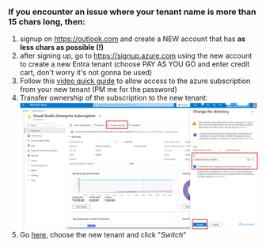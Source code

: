 ### If you encounter an issue where your tenant name is more than 15 chars long, then:
1. signup on https://outlook.com and create a NEW account that has **as less chars as possible (!)**
1. after signing up, go to https://signup.azure.com using the new account to create a new Entra tenant (choose PAY AS YOU GO and enter credit cart, don't worry it's not gonna be used)
1. Follow this [video quick guide](openNewTenant.zip) to allow access to the azure subscription from your new tenant (PM me for the password)
1. Transfer ownership of the subscription to the new tenant:
    ![pic](transferOwnership-afterFollowingTheVideo.png)
1. Go [here](https://portal.azure.com/?feature.msaljs=true#view/Microsoft_AAD_IAM/DirectorySwitchBlade/subtitle/), choose the new tenant and click "*Switch*"
